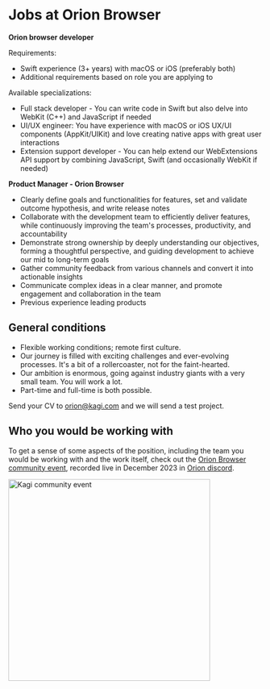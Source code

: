 # Jobs at Orion Browser


**Orion browser developer**

Requirements:

- Swift experience (3+ years) with macOS or iOS (preferably both)
- Additional requirements based on role you are applying to

Available specializations:
+ Full stack developer - You can write code in Swift but also delve into WebKit (C++) and JavaScript if needed
+ UI/UX engineer: You have experience with macOS or iOS UX/UI components (AppKit/UIKit) and love creating native apps with great user interactions
+ Extension support developer - You can help extend our WebExtensions API support by combining JavaScript, Swift (and occasionally WebKit if needed)

**Product Manager - Orion Browser**
- Clearly define goals and functionalities for features, set and validate outcome hypothesis, and write release notes
- Collaborate with the development team to efficiently deliver features, while continuously improving the team's processes, productivity, and accountability
- Demonstrate strong ownership by deeply understanding our objectives, forming a thoughtful perspective, and guiding development to achieve our mid to long-term goals
- Gather community feedback from various channels and convert it into actionable insights
- Communicate complex ideas in a clear manner, and promote engagement and collaboration in the team
- Previous experience leading products
  

## General conditions

- Flexible working conditions; remote first culture.
- Our journey is filled with exciting challenges and ever-evolving processes. It's a bit of a rollercoaster, not for the faint-hearted.
- Our ambition is enormous, going against industry giants with a very small team. You will work a lot.
- Part-time and full-time is both possible.

Send your CV to [orion@kagi.com](mailto:orion@kagi.com) and we will send a test project.


## Who you would be working with

To get a sense of some aspects of the position, including the team you would be working with and the work itself, check out the [Orion Browser community event](https://www.youtube.com/watch?v=824jsH9mxzQ), recorded live in December 2023 in [Orion discord](https://discord.com/invite/gKh5E6ys6D).

<a href=
"https://www.youtube.com/watch?v=824jsH9mxzQ"><img width="400" alt="Kagi community event" src="https://github.com/kagisearch/kagi-docs/assets/4319401/d3c2d5db-cc56-4271-8374-aea21ef886e0"></a>

